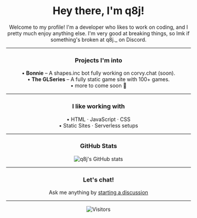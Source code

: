<div align="center">

# Hey there, I'm q8j!

Welcome to my profile! I'm a developer who likes to work on coding, and I pretty much enjoy anything else. I'm very good at breaking things, so lmk if something's broken at q8j._ on Discord.

---
### Projects I'm into

• **Bonnie** – A shapes.inc bot fully working on corvy.chat (soon).  
• **The GLSeries** – A fully static game site with 100+ games.  
• more to come soon 👀

---
### I like working with

• HTML · JavaScript · CSS  
• Static Sites · Serverless setups

---
### GitHub Stats
<p align="center"> 
  <img src="https://github-readme-stats.vercel.app/api?username=q8j-dev&show_icons=true&theme=dark&hide_title=true&border_radius=16" alt="q8j's GitHub stats" />
</p>

---

### Let's chat!
<p>
  Ask me anything by <a href="https://github.com/q8j-dev/q8j-dev/discussions">starting a discussion</a>
</p>

---
![Visitors](https://komarev.com/ghpvc/?username=q8j-dev&label=visitors&style=flat&color=2b3137)
</div>

